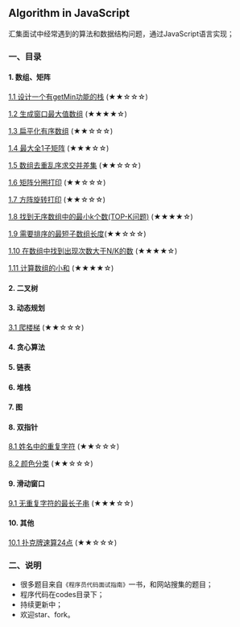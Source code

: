 ## Algorithm in JavaScript
汇集面试中经常遇到的算法和数据结构问题，通过JavaScript语言实现；

### 一、目录

#### 1. 数组、矩阵
[1.1 设计一个有getMin功能的栈](./md/1.1twoStackQueue.md) (★★☆☆☆)

[1.2 生成窗口最大值数组](./md/1.2getWindowMax.md) (★★★★☆)

[1.3 扁平化有序数组](./md/1.3flattenOrderArray.md) (★★☆☆☆)

[1.4 最大全1子矩阵](./md/1.4getMaxMatrix.md) (★★★☆☆)

[1.5 数组去重乱序求交并差集](./md/1.5arrayOptions.md) (★★☆☆☆)

[1.6 矩阵分圈打印](./md/1.6matrixCirclePrint.md) (★★☆☆☆)

[1.7 方阵旋转打印](./md/1.7matrixRotatePrint.md) (★★☆☆☆)

[1.8 找到无序数组中的最小k个数(TOP-K问题)](./md/1.8minKDisorderArr.md) (★★★★☆)

[1.9 需要排序的最短子数组长度](./md/1.9minDisorderLength.md)(★★☆☆☆)

[1.10 在数组中找到出现次数大于N/K的数](./md/1.10findOverKNumbers.md) (★★★★☆)

[1.11 计算数组的小和](./md/1.11getSmallSum.md) (★★★★☆)

#### 2. 二叉树
#### 3. 动态规划
[3.1 爬楼梯](./md/3.1climbStairs.md) (★★☆☆☆)

#### 4. 贪心算法
#### 5. 链表
#### 6. 堆栈
#### 7. 图
#### 8. 双指针
[8.1 姓名中的重复字符](./md/8.1repleatCharsInName.md) (★★☆☆☆)

[8.2 颜色分类](./md/8.2colorClassification.md) (★★☆☆☆)

#### 9. 滑动窗口
[9.1 无重复字符的最长子串](./md/9.1longestSubstr.md) (★★★☆☆)

#### 10. 其他
[10.1 扑克牌速算24点](./md/10.1get24.md) (★★☆☆☆)

### 二、说明

- 很多题目来自`《程序员代码面试指南》`一书，和网站搜集的题目；
- 程序代码在codes目录下；
- 持续更新中；
- 欢迎star、fork。
